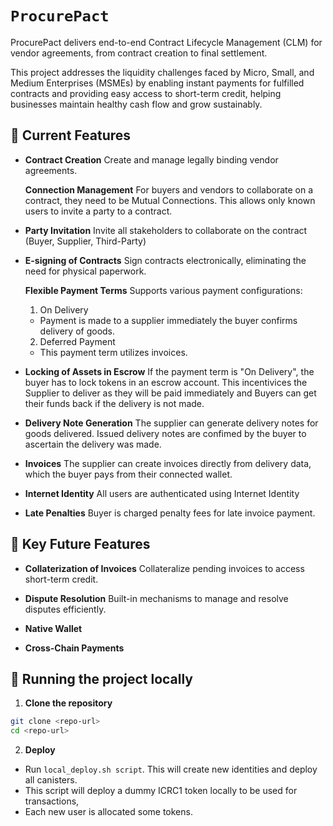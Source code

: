 # `ProcurePact`
ProcurePact delivers end-to-end Contract Lifecycle Management (CLM) for vendor agreements, from contract creation to final settlement.

This project addresses the liquidity challenges faced by Micro, Small, and Medium Enterprises (MSMEs) by enabling instant payments for fulfilled contracts and providing easy access to short-term credit, helping businesses maintain healthy cash flow and grow sustainably.

## 🚀 Current Features

- **Contract Creation**
  Create and manage legally binding vendor agreements.

  **Connection Management**
  For buyers and vendors to collaborate on a contract, they need to be Mutual Connections. This allows only known users to invite a party to a contract.

- **Party Invitation**
  Invite all stakeholders to collaborate on the contract (Buyer, Supplier, Third-Party)

- **E-signing of Contracts**
  Sign contracts electronically, eliminating the need for physical paperwork.

  **Flexible Payment Terms**
  Supports various payment configurations:
  1. On Delivery  
  - Payment is made to a supplier immediately the buyer confirms delivery of goods.

  2. Deferred Payment
  - This payment term utilizes invoices.

- **Locking of Assets in Escrow**
  If the payment term is "On Delivery", the buyer has to lock tokens in an escrow account. This incentivices the Supplier to deliver as they will be paid immediately and Buyers can get their funds back if the delivery is not made.

- **Delivery Note Generation**
  The supplier can generate delivery notes for goods delivered. Issued delivery notes are confimed by the buyer to ascertain the delivery was made.

- **Invoices**
  The supplier can create invoices directly from delivery data, which the buyer pays from their connected wallet.

- **Internet Identity**
  All users are authenticated using Internet Identity

- **Late Penalties**
  Buyer is charged penalty fees for late invoice payment.


## 🚀 Key Future Features
- **Collaterization of Invoices**
  Collateralize pending invoices to access short-term credit.

- **Dispute Resolution**
  Built-in mechanisms to manage and resolve disputes efficiently.

- **Native Wallet**

- **Cross-Chain Payments**


## 🚀 Running the project locally
1. **Clone the repository**
```bash
git clone <repo-url>
cd <repo-url>
```
2. **Deploy**
- Run ```local_deploy.sh script```. This will create new identities and deploy all canisters.
- This script will deploy a dummy ICRC1 token locally to be used for transactions,
- Each new user is allocated some tokens.
